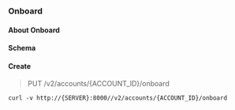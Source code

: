 ### Onboard

#### About Onboard

#### Schema



#### Create

> PUT /v2/accounts/{ACCOUNT_ID}/onboard

```curl
curl -v http://{SERVER}:8000//v2/accounts/{ACCOUNT_ID}/onboard
```

